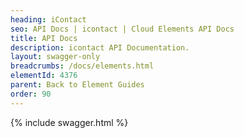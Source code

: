 ```yaml
---
heading: iContact
seo: API Docs | icontact | Cloud Elements API Docs
title: API Docs
description: icontact API Documentation.
layout: swagger-only
breadcrumbs: /docs/elements.html
elementId: 4376
parent: Back to Element Guides
order: 90
---
```


{% include swagger.html %}
